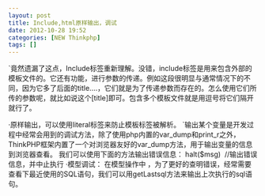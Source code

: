```yaml
---
layout: post
title: Include,html原样输出，调试
date: 2012-10-28 19:52
categories: [NEW Thinkphp]
tags: []
---
```

`竟然遗漏了这点，Include标签重新理解。没错，include标签是用来包含外部的模板文件的。它还有功能，进行参数的传递。例如<include file='Public:block' title='这是体育新闻' list='sportList' />这段很明显与通常情况下的不同，因为它多了后面的title....，它们就是为了传递参数而存在的。怎么使用它们所传的参数呢，就比如说这个[title]即可。包含多个模板文件就是用逗号将它们隔开就行了。

·原样输出，可以使用literal标签来防止模板标签被解析。
`输出某个变量是开发过程中经常会用到的调试方法，除了使用php内置的var_dump和print_r之外，ThinkPHP框架内置了一个对浏览器友好的var_dump方法，用于输出变量的信息到浏览器查看。
我们可以使用下面的方法输出错误信息：
halt($msg)  //输出错误信息，并中止执行
·模型调试：
在模型操作中 ，为了更好的查明错误，经常需要查看下最近使用的SQL语句，我们可以用getLastsql方法来输出上次执行的sql语句。
